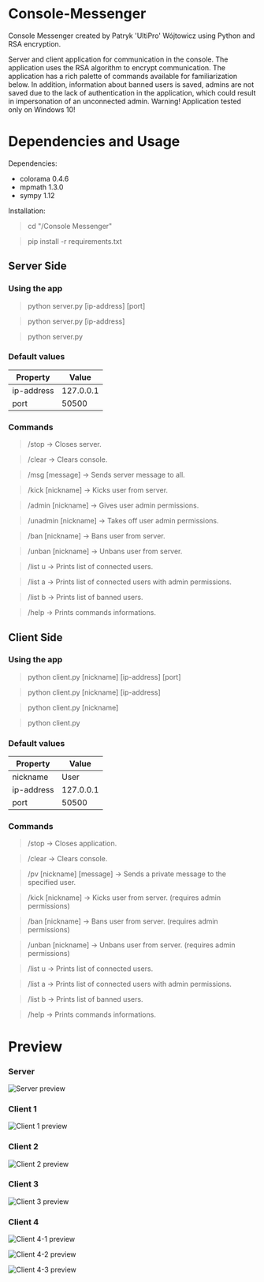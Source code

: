 # Console-Messenger
Console Messenger created by Patryk 'UltiPro' Wójtowicz using Python and RSA encryption.

Server and client application for communication in the console. The application uses the RSA algorithm to encrypt communication. The application has a rich palette of commands available for familiarization below. In addition, information about banned users is saved, admins are not saved due to the lack of authentication in the application, which could result in impersonation of an unconnected admin. Warning! Application tested only on Windows 10!

# Dependencies and Usage

Dependencies:

<ul>
  <li>colorama 0.4.6</li>
  <li>mpmath 1.3.0</li>
  <li>sympy 1.12</li>
</ul>

Installation:

> cd "/Console Messenger"

> pip install -r requirements.txt

## Server Side

### Using the app

> python server.py [ip-address] [port]

> python server.py [ip-address]

> python server.py

### Default values

| Property      | Value         |
| ------------- | ------------- |
| ip-address    | 127.0.0.1     |
| port          | 50500         |

### Commands

> /stop -> Closes server.

> /clear -> Clears console.

> /msg [message] -> Sends server message to all.

> /kick [nickname] -> Kicks user from server.

> /admin [nickname] -> Gives user admin permissions.

> /unadmin [nickname] -> Takes off user admin permissions.

> /ban [nickname] -> Bans user from server.

> /unban [nickname] -> Unbans user from server.

> /list u -> Prints list of connected users.

> /list a -> Prints list of connected users with admin permissions.

> /list b -> Prints list of banned users.

> /help -> Prints commands informations.

## Client Side

### Using the app

> python client.py [nickname] [ip-address] [port]

> python client.py [nickname] [ip-address]

> python client.py [nickname]

> python client.py

### Default values

| Property      | Value         |
| ------------- | ------------- |
| nickname      | User          |
| ip-address    | 127.0.0.1     |
| port          | 50500         |

### Commands

> /stop -> Closes application.

> /clear -> Clears console.

> /pv [nickname] [message] -> Sends a private message to the specified user.

> /kick [nickname] -> Kicks user from server. (requires admin permissions)

> /ban [nickname] -> Bans user from server. (requires admin permissions)

> /unban [nickname] -> Unbans user from server. (requires admin permissions)

> /list u -> Prints list of connected users.

> /list a -> Prints list of connected users with admin permissions.

> /list b -> Prints list of banned users.

> /help -> Prints commands informations.

# Preview

### Server

![Server preview](/screenshots/Server.png)

### Client 1

![Client 1 preview](/screenshots/Client1.png)

### Client 2

![Client 2 preview](/screenshots/Client2.png)

### Client 3

![Client 3 preview](/screenshots/Client3.png)

### Client 4

![Client 4-1 preview](/screenshots/Client4-1.png)

![Client 4-2 preview](/screenshots/Client4-2.png)

![Client 4-3 preview](/screenshots/Client4-3.png)
